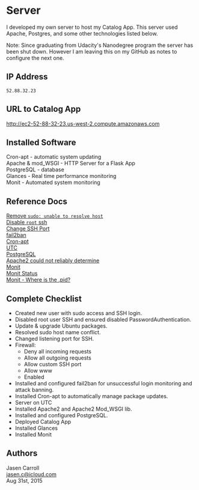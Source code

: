 # Server

I developed my own server to host my Catalog App. This server used Apache, Postgres, and some other technologies listed below.

Note: Since graduating from Udacity's Nanodegree program the server has been shut down. However I am leaving this on my GitHub as notes to configure the next one.

## IP Address

`52.88.32.23`

## URL to Catalog App

http://ec2-52-88-32-23.us-west-2.compute.amazonaws.com

## Installed Software

Cron-apt - automatic system updating  
Apache & mod_WSGI - HTTP Server for a Flask App  
PostgreSQL - database  
Glances - Real time performance monitoring  
Monit - Automated system monitoring

## Reference Docs

[Remove `sudo: unable to resolve host`](http://askubuntu.com/questions/59458/error-message-when-i-run-sudo-unable-to-resolve-host-none)  
[Disable `root` ssh](http://www.howtogeek.com/howto/linux/security-tip-disable-root-ssh-login-on-linux/)  
[Change SSH Port](https://help.ubuntu.com/community/SSH/OpenSSH/Configuring)  
[fail2ban](https://www.digitalocean.com/community/tutorials/how-to-protect-ssh-with-fail2ban-on-ubuntu-14-04)  
[Cron-apt](https://help.ubuntu.com/community/AutoWeeklyUpdateHowTo)  
[UTC](http://askubuntu.com/questions/138423/how-do-i-change-my-timezone-to-utc-gmt)  
[PostgreSQL](https://www.digitalocean.com/community/tutorials/how-to-install-and-use-postgresql-on-ubuntu-14-04)  
[Apache2 could not reliably determine](http://askubuntu.com/questions/256013/could-not-reliably-determine-the-servers-fully-qualified-domain-name)  
[Monit](https://www.digitalocean.com/community/tutorials/how-to-install-and-configure-monit)  
[Monit Status](http://stackoverflow.com/questions/28187786/monit-daemon-error-connecting-to-the-monit-daemon)  
[Monit - Where is the .pid?](http://serverfault.com/questions/395413/cant-get-monit-to-work)    


## Complete Checklist

* Created new user with sudo access and SSH login.
* Disabled root user SSH and ensured disabled PasswordAuthentication.
* Update & upgrade Ubuntu packages.
* Resolved sudo host name conflict.
* Changed listening port for SSH.
* Firewall:
  * Deny all incoming requests
  * Allow all outgoing requests
  * Allow custom SSH port
  * Allow www
  * Enabled
* Installed and configured fail2ban for unsuccessful login monitoring and attack banning.
* Installed Cron-apt to automatically manage package updates.
* Server on UTC
* Installed Apache2 and Apache2 Mod_WSGI lib.
* Installed and configured PostgreSQL.
* Deployed Catalog App
* Installed Glances
* Installed Monit

## Authors

Jasen Carroll  
jasen.c@icloud.com  
Aug 31st, 2015
